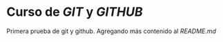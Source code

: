 # Curso de _GIT_ y _GITHUB_

Primera prueba de git y github.
Agregando más contenido al _README.md_
